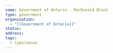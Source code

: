 ```yaml
---
name: Government of Ontario - MacDonald Block
type: government
organization:
  - "[[Government of Ontario]]"
status:
address:
tags:
  - type/venue
---
```

